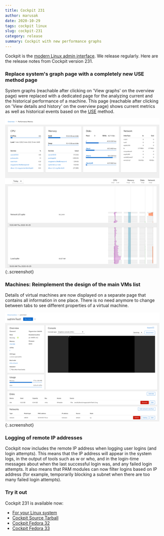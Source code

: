 ```yaml
---
title: Cockpit 231
author: marusak
date: 2020-10-29
tags: cockpit linux
slug: cockpit-231
category: release
summary: Cockpit with new performance graphs
---
```


Cockpit is the [modern Linux admin interface](https://cockpit-project.org/).
We release regularly. Here are the release notes from Cockpit version 231.

### Replace system's graph page with a completely new USE method page

System graphs (reachable after clicking on 'View graphs' on the overview page) were replaced with
a dedicated page for the analyzing current and the historical performance of a machine.
This page (reachable after clicking on 'View details and history' on the overview page)
shows current metrics as well as historical events based on the
[USE](http://www.brendangregg.com/usemethod.html) method.

![performance_graphs](/images/perf-graphs.png){:.screenshot}

### Machines: Reimplement the design of the main VMs list

Details of virtual machines are now displayed on a separate page that contains all information in one
place. There is no need anymore to change between tabs to see different properties of a virtual machine.

![VM subpage](/images/vm-details.png){:.screenshot}

### Logging of remote IP addresses

Cockpit now includes the remote IP address when logging user logins (and login attempts). This means that the IP address will appear in the system logs, in the output of tools such as w or who, and in the login-time messages about when the last successful login was, and any failed login attempts. It also means that PAM modules can now filter logins based on IP address (for example, temporarily blocking a subnet when there are too many failed login attempts).

### Try it out

Cockpit 231 is available now:

 * [For your Linux system](https://cockpit-project.org/running.html)
 * [Cockpit Source Tarball](https://github.com/cockpit-project/cockpit/releases/tag/231)
 * [Cockpit Fedora 32](https://bodhi.fedoraproject.org/updates/FEDORA-2020-689ad5b15a)
 * [Cockpit Fedora 33](https://bodhi.fedoraproject.org/updates/FEDORA-2020-397165407a)
